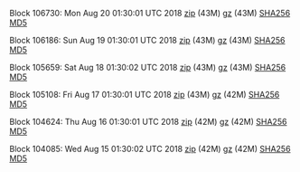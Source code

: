 Block 106730: Mon Aug 20 01:30:01 UTC 2018 [zip](https://files.01coin.io/mainnet/2018-08-20/bootstrap.dat.zip) (43M) [gz](https://files.01coin.io/mainnet/2018-08-20/bootstrap.dat.tar.gz) (43M) [SHA256](https://files.01coin.io/mainnet/2018-08-20/sha256.txt) [MD5](https://files.01coin.io/mainnet/2018-08-20/md5.txt)

Block 106186: Sun Aug 19 01:30:01 UTC 2018 [zip](https://files.01coin.io/mainnet/2018-08-19/bootstrap.dat.zip) (43M) [gz](https://files.01coin.io/mainnet/2018-08-19/bootstrap.dat.tar.gz) (43M) [SHA256](https://files.01coin.io/mainnet/2018-08-19/sha256.txt) [MD5](https://files.01coin.io/mainnet/2018-08-19/md5.txt)

Block 105659: Sat Aug 18 01:30:02 UTC 2018 [zip](https://files.01coin.io/mainnet/2018-08-18/bootstrap.dat.zip) (43M) [gz](https://files.01coin.io/mainnet/2018-08-18/bootstrap.dat.tar.gz) (43M) [SHA256](https://files.01coin.io/mainnet/2018-08-18/sha256.txt) [MD5](https://files.01coin.io/mainnet/2018-08-18/md5.txt)

Block 105108: Fri Aug 17 01:30:01 UTC 2018 [zip](https://files.01coin.io/mainnet/2018-08-17/bootstrap.dat.zip) (43M) [gz](https://files.01coin.io/mainnet/2018-08-17/bootstrap.dat.tar.gz) (42M) [SHA256](https://files.01coin.io/mainnet/2018-08-17/sha256.txt) [MD5](https://files.01coin.io/mainnet/2018-08-17/md5.txt)

Block 104624: Thu Aug 16 01:30:01 UTC 2018 [zip](https://files.01coin.io/mainnet/2018-08-16/bootstrap.dat.zip) (42M) [gz](https://files.01coin.io/mainnet/2018-08-16/bootstrap.dat.tar.gz) (42M) [SHA256](https://files.01coin.io/mainnet/2018-08-16/sha256.txt) [MD5](https://files.01coin.io/mainnet/2018-08-16/md5.txt)

Block 104085: Wed Aug 15 01:30:02 UTC 2018 [zip](https://files.01coin.io/mainnet/2018-08-15/bootstrap.dat.zip) (42M) [gz](https://files.01coin.io/mainnet/2018-08-15/bootstrap.dat.tar.gz) (42M) [SHA256](https://files.01coin.io/mainnet/2018-08-15/sha256.txt) [MD5](https://files.01coin.io/mainnet/2018-08-15/md5.txt)
